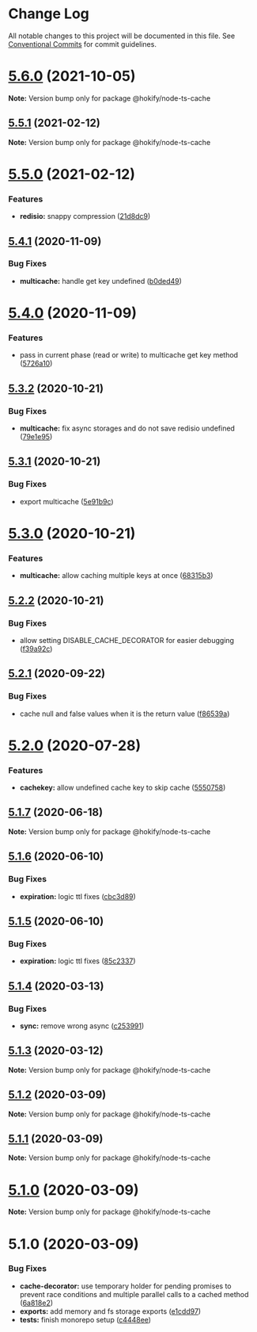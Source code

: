 # Change Log

All notable changes to this project will be documented in this file.
See [Conventional Commits](https://conventionalcommits.org) for commit guidelines.

# [5.6.0](https://github.com/hokify/node-ts-cache/compare/@hokify/node-ts-cache@5.5.1...@hokify/node-ts-cache@5.6.0) (2021-10-05)

**Note:** Version bump only for package @hokify/node-ts-cache





## [5.5.1](https://github.com/hokify/node-ts-cache/compare/@hokify/node-ts-cache@5.5.0...@hokify/node-ts-cache@5.5.1) (2021-02-12)

**Note:** Version bump only for package @hokify/node-ts-cache





# [5.5.0](https://github.com/hokify/node-ts-cache/compare/@hokify/node-ts-cache@5.4.1...@hokify/node-ts-cache@5.5.0) (2021-02-12)


### Features

* **redisio:** snappy compression ([21d8dc9](https://github.com/hokify/node-ts-cache/commit/21d8dc96fc5eb563d6a13e7d74925e8c0702038e))





## [5.4.1](https://github.com/hokify/node-ts-cache/compare/@hokify/node-ts-cache@5.4.0...@hokify/node-ts-cache@5.4.1) (2020-11-09)


### Bug Fixes

* **multicache:** handle get key undefined ([b0ded49](https://github.com/hokify/node-ts-cache/commit/b0ded498ad988a44ff62566909403268e4b6b288))





# [5.4.0](https://github.com/hokify/node-ts-cache/compare/@hokify/node-ts-cache@5.3.2...@hokify/node-ts-cache@5.4.0) (2020-11-09)


### Features

* pass in current phase (read or write) to multicache get key method ([5726a10](https://github.com/hokify/node-ts-cache/commit/5726a10da141db71d49ce3b8c5963b261e0ef961))





## [5.3.2](https://github.com/hokify/node-ts-cache/compare/@hokify/node-ts-cache@5.3.1...@hokify/node-ts-cache@5.3.2) (2020-10-21)


### Bug Fixes

* **multicache:** fix async storages and do not save redisio undefined ([79e1e95](https://github.com/hokify/node-ts-cache/commit/79e1e957a08359c262cdddd07e1181e70890399e))





## [5.3.1](https://github.com/hokify/node-ts-cache/compare/@hokify/node-ts-cache@5.3.0...@hokify/node-ts-cache@5.3.1) (2020-10-21)


### Bug Fixes

* export multicache ([5e91b9c](https://github.com/hokify/node-ts-cache/commit/5e91b9c7c0a3e4f65c6a91fe4e62e8b646f0d509))





# [5.3.0](https://github.com/hokify/node-ts-cache/compare/@hokify/node-ts-cache@5.2.2...@hokify/node-ts-cache@5.3.0) (2020-10-21)


### Features

* **multicache:** allow caching multiple keys at once ([68315b3](https://github.com/hokify/node-ts-cache/commit/68315b3c73f65a62a60ffe5e21921bbd2ea471a6))





## [5.2.2](https://github.com/hokify/node-ts-cache/compare/@hokify/node-ts-cache@5.2.1...@hokify/node-ts-cache@5.2.2) (2020-10-21)


### Bug Fixes

* allow setting DISABLE_CACHE_DECORATOR for easier debugging ([f39a92c](https://github.com/hokify/node-ts-cache/commit/f39a92c8ab630a71cd09b81452c743d305705a09))





## [5.2.1](https://github.com/hokify/node-ts-cache/compare/@hokify/node-ts-cache@5.2.0...@hokify/node-ts-cache@5.2.1) (2020-09-22)


### Bug Fixes

* cache null and false values when it is the return value ([f86539a](https://github.com/hokify/node-ts-cache/commit/f86539a1608a68af3f46e8747de71f35a3ebf016))





# [5.2.0](https://github.com/hokify/node-ts-cache/compare/@hokify/node-ts-cache@5.1.7...@hokify/node-ts-cache@5.2.0) (2020-07-28)


### Features

* **cachekey:** allow undefined cache key to skip cache ([5550758](https://github.com/hokify/node-ts-cache/commit/555075821c6e581aebb41c76cb6b81fe56724f98))





## [5.1.7](https://github.com/hokify/node-ts-cache/compare/@hokify/node-ts-cache@5.1.6...@hokify/node-ts-cache@5.1.7) (2020-06-18)

**Note:** Version bump only for package @hokify/node-ts-cache





## [5.1.6](https://github.com/hokify/node-ts-cache/compare/@hokify/node-ts-cache@5.1.5...@hokify/node-ts-cache@5.1.6) (2020-06-10)


### Bug Fixes

* **expiration:** logic ttl fixes ([cbc3d89](https://github.com/hokify/node-ts-cache/commit/cbc3d8951076e7c0bcbf5fb2df65ec1b3cbd45af))





## [5.1.5](https://github.com/hokify/node-ts-cache/compare/@hokify/node-ts-cache@5.1.4...@hokify/node-ts-cache@5.1.5) (2020-06-10)


### Bug Fixes

* **expiration:** logic ttl fixes ([85c2337](https://github.com/hokify/node-ts-cache/commit/85c2337d850920b0f46eb30551f7beba11ef0af0))





## [5.1.4](https://github.com/hokify/node-ts-cache/compare/@hokify/node-ts-cache@5.1.3...@hokify/node-ts-cache@5.1.4) (2020-03-13)


### Bug Fixes

* **sync:** remove wrong async ([c253991](https://github.com/hokify/node-ts-cache/commit/c25399152c01643e146876b631848c2cafe45a95))





## [5.1.3](https://github.com/hokify/node-ts-cache/compare/@hokify/node-ts-cache@5.1.2...@hokify/node-ts-cache@5.1.3) (2020-03-12)

**Note:** Version bump only for package @hokify/node-ts-cache





## [5.1.2](https://github.com/hokify/node-ts-cache/compare/@hokify/node-ts-cache@5.1.1...@hokify/node-ts-cache@5.1.2) (2020-03-09)

**Note:** Version bump only for package @hokify/node-ts-cache





## [5.1.1](https://github.com/hokify/node-ts-cache/compare/@hokify/node-ts-cache@5.1.0...@hokify/node-ts-cache@5.1.1) (2020-03-09)

**Note:** Version bump only for package @hokify/node-ts-cache





# [5.1.0](https://github.com/hokify/node-ts-cache/compare/@hokify/node-ts-cache@5.1.0...@hokify/node-ts-cache@5.1.0) (2020-03-09)

**Note:** Version bump only for package @hokify/node-ts-cache





# 5.1.0 (2020-03-09)


### Bug Fixes

* **cache-decorator:** use temporary holder for pending promises to prevent race conditions and multiple parallel calls to a cached method ([6a818e2](https://github.com/hokify/node-ts-cache/commit/6a818e2acf5cd3bca9698268bfeb242334cd5eda))
* **exports:** add memory and fs storage exports ([e1cdd97](https://github.com/hokify/node-ts-cache/commit/e1cdd97e1238f1c0ee71b703d14086ce5158b4e0))
* **tests:** finish monorepo setup ([c4448ee](https://github.com/hokify/node-ts-cache/commit/c4448eebfc30c20681ba1546f2494f98a63e6193))
